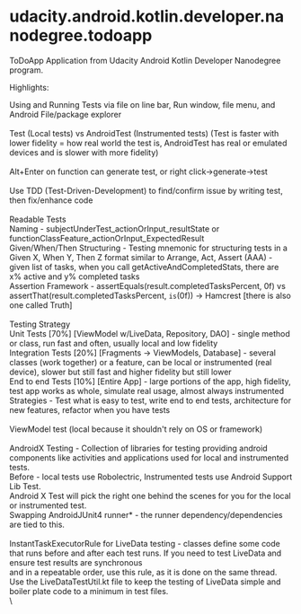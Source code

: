 # udacity.android.kotlin.developer.nanodegree.todoapp
ToDoApp Application from Udacity Android Kotlin Developer Nanodegree program.

Highlights:

Using and Running Tests via file on line bar, Run window, file menu, and Android File/package explorer\
\
Test (Local tests) vs AndroidTest (Instrumented tests) (Test is faster with lower fidelity = how real world the test is, AndroidTest has real or emulated devices and is slower with more fidelity)\
\
Alt+Enter on function can generate test, or right click->generate->test\
\
Use TDD (Test-Driven-Development) to find/confirm issue by writing test, then fix/enhance code\
\
Readable Tests\
Naming - subjectUnderTest_actionOrInput_resultState or functionClassFeature_actionOrInput_ExpectedResult\
Given/When/Then Structuring - Testing mnemonic for structuring tests in a Given X, When Y, Then Z format similar to Arrange, Act, Assert (AAA) - given list of tasks, when you call getActiveAndCompletedStats, there are x% active and y% completed tasks\
Assertion Framework - assertEquals(result.completedTasksPercent, 0f) vs assertThat(result.completedTasksPercent, `is`(0f)) -> Hamcrest [there is also one called Truth]\
\
Testing Strategy\
Unit Tests [70%] [ViewModel w/LiveData, Repository, DAO] - single method or class, run fast and often, usually local and low fidelity\
Integration Tests [20%] [Fragments -> ViewModels, Database] - several classes (work together) or a feature, can be local or instrumented (real device), slower but still fast and higher fidelity but still lower\
End to end Tests [10%] [Entire App] - large portions of the app, high fidelity, test app works as whole, simulate real usage, almost always instrumented\
Strategies - Test what is easy to test, write end to end tests, architecture for new features, refactor when you have tests\
\
ViewModel test (local because it shouldn't rely on OS or framework)\
\
AndroidX Testing - Collection of libraries for testing providing android components like activities and applications used for local and instrumented tests.\
Before - local tests use Robolectric, Instrumented tests use Android Support Lib Test.\
Android X Test will pick the right one behind the scenes for you for the local or instrumented test.\
Swapping AndroidJUnit4 runner* - the runner dependency/dependencies are tied to this.\
\
InstantTaskExecutorRule for LiveData testing - classes define some code that runs before and after each test runs. If you need to test LiveData and ensure test results are synchronous\
and in a repeatable order, use this rule, as it is done on the same thread.\
Use the LiveDataTestUtil.kt file to keep the testing of LiveData simple and boiler plate code to a minimum in test files.\
\